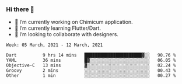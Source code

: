 ### Hi there 👋

<!--
**devcat37/devcat37** is a ✨ _special_ ✨ repository because its `README.md` (this file) appears on your GitHub profile.-->


- 🔭 I’m currently working on Chimicum application.
- 🌱 I’m currently learning Flutter/Dart.
- 👯 I’m looking to collaborate with designers.
<!-- - 🤔 I’m looking for help with ... -->

<!--START_SECTION:waka-->
```text
Week: 05 March, 2021 - 12 March, 2021

Dart          9 hrs 14 mins   ██████████████████████▓░░   90.76 % 
YAML          36 mins         █▓░░░░░░░░░░░░░░░░░░░░░░░   06.05 % 
Objective-C   13 mins         ▓░░░░░░░░░░░░░░░░░░░░░░░░   02.24 % 
Groovy        2 mins          ░░░░░░░░░░░░░░░░░░░░░░░░░   00.43 % 
Other         1 min           ░░░░░░░░░░░░░░░░░░░░░░░░░   00.27 % 
```
<!--END_SECTION:waka-->
